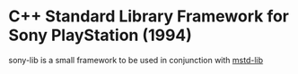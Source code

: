 
# C++ Standard Library Framework for Sony PlayStation (1994)

sony-lib is a small framework to be used in conjunction with [mstd-lib](https://github.com/MeganGrass/mstd-lib)
